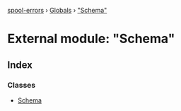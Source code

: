 [spool-errors](../README.md) › [Globals](../globals.md) › ["Schema"](_schema_.md)

# External module: "Schema"

## Index

### Classes

* [Schema](../classes/_schema_.schema.md)
